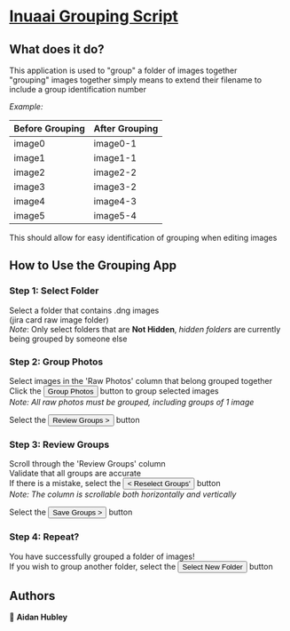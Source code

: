 # [Inuaai Grouping Script](https://inuaai.com)
## What does it do?
This application is used to "group" a folder of images together
<br />"grouping" images together simply means to extend their filename to include a group identification number

_Example:_

| Before Grouping | After Grouping |
|-----------------|----------------|
| image0          | image0-1       |
| image1          | image1-1       |
| image2          | image2-2       |
| image3          | image3-2       |
| image4          | image4-3       |
| image5          | image5-4       |

This should allow for easy identification of grouping when editing images

## How to Use the Grouping App
### Step 1: Select Folder
Select a folder that contains .dng images
<br />(jira card raw image folder)
<br />_Note_: Only select folders that are <b>Not Hidden</b>, _hidden folders_ are currently being grouped by someone else

### Step 2: Group Photos
Select images in the 'Raw Photos' column that belong grouped together
<br />Click the <button>Group Photos</button> button to group selected images
<br />_Note: All raw photos must be grouped, including groups of 1 image_

Select the <button>Review Groups ></button> button

### Step 3: Review Groups
Scroll through the 'Review Groups' column
<br /> Validate that all groups are accurate
<br /> If there is a mistake, select the <button>< Reselect Groups'</button> button
<br /> _Note: The column is scrollable both horizontally and vertically_

Select the <button>Save Groups ></button> button

### Step 4: Repeat?
You have successfully grouped a folder of images!
<br />If you wish to group another folder, select the <button>Select New Folder</button> button

## Authors
👤 **Aidan Hubley**